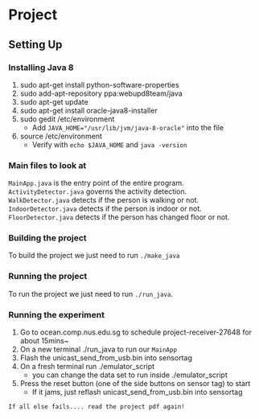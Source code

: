 # Project
## Setting Up
### Installing Java 8
1) sudo apt-get install python-software-properties
2) sudo add-apt-repository ppa:webupd8team/java
3) sudo apt-get update
4) sudo apt-get install oracle-java8-installer
5) sudo gedit /etc/environment
	* Add `JAVA_HOME="/usr/lib/jvm/java-8-oracle"` into the file 
6) source /etc/environment
	* Verify with `echo $JAVA_HOME` and `java -version`

### Main files to look at
`MainApp.java` is the entry point of the entire program. <br>
`ActivityDetector.java` governs the activity detection. <br>
`WalkDetector.java` detects if the person is walking or not. <br>
`IndoorDetector.java` detects if the person is indoor or not. <br>
`FloorDetector.java` detects if the person has changed floor or not. <br>

### Building the project
To build the project we just need to run `./make_java` <br>

### Running the project
To run the project we just need to run `./run_java`. <br>

### Running the experiment
1) Go to ocean.comp.nus.edu.sg to schedule project-receiver-27648 for about 15mins~
2) On a new terminal ./run_java to run our `MainApp`
3) Flash the unicast_send_from_usb.bin into sensortag
4) On a fresh terminal run ./emulator_script
	- you can change the data set to run inside ./emulator_script
5) Press the reset button (one of the side buttons on sensor tag) to start
	- If it jams, just reflash unicast_send_from_usb.bin into sensortag

`If all else fails.... read the project pdf again!`